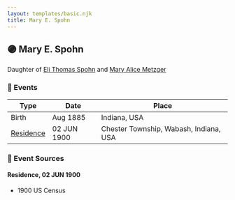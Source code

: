 ```yaml
---
layout: templates/basic.njk
title: Mary E. Spohn
---
```

## 🟣 Mary E. Spohn

Daughter of [Eli Thomas Spohn](/people/9/9010973) and [Mary Alice Metzger](/people/3/36824832)

### 📆 Events

Type | Date | Place
------ | ------ | ------
Birth | Aug 1885 | Indiana, USA
[Residence](#event-723c01d4-ab22-4d9b-bead-f46d01f09e3e) | 02 JUN 1900 | Chester Township, Wabash, Indiana, USA

### 📰 Event Sources

#### <a id="event-723c01d4-ab22-4d9b-bead-f46d01f09e3e"></a> Residence, 02 JUN 1900
* 1900 US Census
